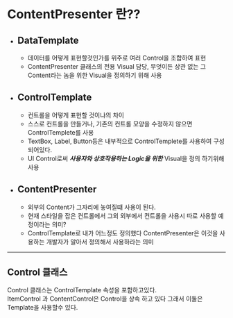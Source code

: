 # **ContentPresenter 란??**

* ## DataTemplate
  * 데이터를 어떻게 표현할것인가를 위주로 여러 Control을 조합하여 표현
  * ContentPresenter 클래스의 전용 Visual 담당, 무엇이든 상관 없는 그 Content라는 놈을 위한 Visual을 정의하기 위해 사용

* ## ControlTemplate
  * 컨트롤을 어떻게 표현할 것이냐의 차이
  * 스스로 컨트롤을 만들거나, 기존의 컨트롤 모양을 수정하지 않으면 ControlTemplete를 사용
  * TextBox, Label, Button등은 내부적으로 ControlTemplete를 사용하여 구성되어있다.
  * UI Control로써 ***사용자와 상호작용하는 Logic을 위한*** Visual을 정의 하기위해 사용
* ## ContentPresenter
  * 외부의 Content가 그자리에 놓여질떄 사용이 된다.
  * 현재 스타일을 잡은 컨트롤에서 그외 외부에서 컨트롤을 사용시 따로 사용할 예정이라는 의미?
  * ControlTemplate로 내가 어느정도 정의했다 ContentPresenter은 이것을 사용하는 개발자가 알아서 정의해서 사용하라는 의미
---
## Control 클래스

Control 클래스는 ControlTemplate 속성을 포함하고있다.<br>
ItemControl 과 ContentControl은 Control을 상속 하고 있다 그래서 이둘은 Template을 사용할수 있다. 
